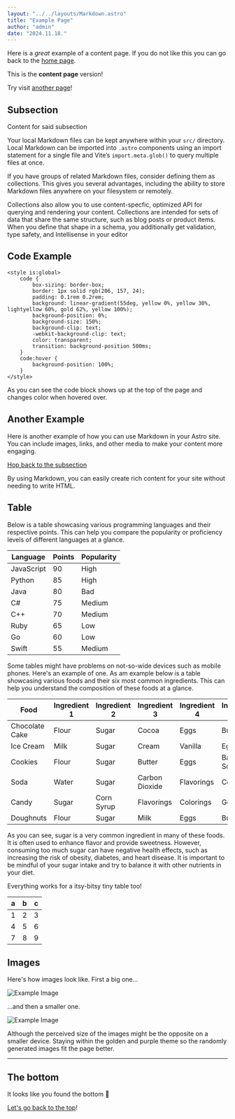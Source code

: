 ```yaml
---
layout: "../../layouts/Markdown.astro"
title: "Example Page"
author: "admin"
date: "2024.11.18."
---
```

Here is a _great_ example of a content page. If you do not like this you can go back to the [home page](/).

This is the **content page** version!

Try visit [another page](/page/other)!

## Subsection

Content for said subsection

Your local Markdown files can be kept anywhere within your `src/` directory. Local Markdown can be imported into `.astro` components using an import statement for a single file and Vite’s `import.meta.glob()` to query multiple files at once.

If you have groups of related Markdown files, consider defining them as collections. This gives you several advantages, including the ability to store Markdown files anywhere on your filesystem or remotely.

Collections also allow you to use content-specfic, optimized API for querying and rendering your content. Collections are intended for sets of data that share the same structure, such as blog posts or product items. When you define that shape in a schema, you additionally get validation, type safety, and Intellisense in your editor

## Code Example
```astro
<style is:global>
    code {
        box-sizing: border-box;
        border: 1px solid rgb(206, 157, 24);
        padding: 0.1rem 0.2rem;
        background: linear-gradient(55deg, yellow 0%, yellow 30%, lightyellow 60%, gold 62%, yellow 100%);
        background-position: 0%;
        background-size: 150%;
        background-clip: text;
        -webkit-background-clip: text;
        color: transparent;
        transition: background-position 500ms;
    }
    code:hover {
        background-position: 100%;
    }
</style>
```

As you can see the code block shows up at 
the top of the page and changes color when hovered over.

## Another Example

Here is another example of how you can use Markdown in your Astro site. You can include images, links, and other media to make your content more engaging.

[Hop back to the subsection](#subsection)


By using Markdown, you can easily create rich content for your site without needing to write HTML.

## Table

Below is a table showcasing various programming languages and their respective points. This can help you compare the popularity or proficiency levels of different languages at a glance.

| Language   | Points | Popularity |
|------------|--------|------------|
| JavaScript | 90     | High       |
| Python     | 85     | High       |
| Java       | 80     | Bad        |
| C#         | 75     | Medium     |
| C++        | 70     | Medium     |
| Ruby       | 65     | Low        |
| Go         | 60     | Low        |
| Swift      | 55     | Medium     |

Some tables might have problems on not-so-wide devices such as mobile phones. Here's an example of one. As am example below is a table showcasing various foods and their six most common ingredients. This can help you understand the composition of these foods at a glance.

| Food           | Ingredient 1 | Ingredient 2 | Ingredient 3 | Ingredient 4 | Ingredient 5 | Ingredient 6 |
|----------------|--------------|--------------|--------------|--------------|--------------|--------------|
| Chocolate Cake | Flour        | Sugar        | Cocoa        | Eggs         | Butter       | Baking Powder|
| Ice Cream      | Milk         | Sugar        | Cream        | Vanilla      | Eggs         | Stabilizers  |
| Cookies        | Flour        | Sugar        | Butter       | Eggs         | Baking Soda  | Chocolate Chips|
| Soda           | Water        | Sugar        | Carbon Dioxide| Flavorings  | Colorings    | Preservatives|
| Candy          | Sugar        | Corn Syrup   | Flavorings   | Colorings    | Gelatin      | Citric Acid  |
| Doughnuts      | Flour        | Sugar        | Milk         | Eggs         | Butter       | Yeast        |

As you can see, sugar is a very common ingredient in many of these foods. It is often used to enhance flavor and provide sweetness. However, consuming too much sugar can have negative health effects, such as increasing the risk of obesity, diabetes, and heart disease. It is important to be mindful of your sugar intake and try to balance it with other nutrients in your diet.

Everything works for a itsy-bitsy tiny table too!

| a | b | c |
|---|---|---|
| 1 | 2 | 3 |
| 4 | 5 | 6 |
| 7 | 8 | 9 |

## Images

Here's how images look like. First a big one...

![Example Image](https://picsum.photos/id/139/1200/300)

...and then a smaller one.

![Example Image](https://picsum.photos/id/167/400/300)

Although the perceived size of the images might be the opposite on a smaller device. Staying within the golden and purple theme so the randomly generated images fit the page better.

---

## The bottom

It looks like you found the bottom 🥺

[Let's go back to the top](#)!

